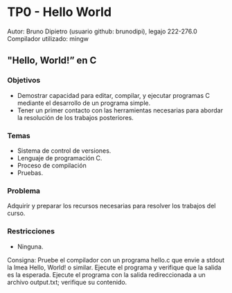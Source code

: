 # TP0 - Hello World
Autor: Bruno Dipietro (usuario github: brunodipi), legajo 222-276.0
Compilador utilizado: mingw

## "Hello, World!” en C
### Objetivos
- Demostrar capacidad para editar, compilar, y ejecutar programas C mediante el
desarrollo de un programa simple.
- Tener un primer contacto con las herramientas necesarias para abordar la resolución
de los trabajos posteriores.

### Temas
- Sistema de control de versiones.
- Lenguaje de programación C.
- Proceso de compilación
- Pruebas.

### Problema
Adquirir y preparar los recursos necesarias para resolver los trabajos del curso.

### Restricciones
- Ninguna.

Consigna:
Pruebe el compilador con un programa hello.c que envie a stdout la lmea Hello, World! o similar. Ejecute el programa y verifique que la salida es la esperada. Ejecute el programa con la salida redireccionada a un archivo output.txt; verifique su contenido.
